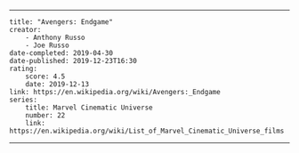 ---

    title: "Avengers: Endgame"
    creator: 
        - Anthony Russo
        - Joe Russo
    date-completed: 2019-04-30
    date-published: 2019-12-23T16:30
    rating:
        score: 4.5
        date: 2019-12-13
    link: https://en.wikipedia.org/wiki/Avengers:_Endgame
    series:
        title: Marvel Cinematic Universe
        number: 22
        link: https://en.wikipedia.org/wiki/List_of_Marvel_Cinematic_Universe_films

---
